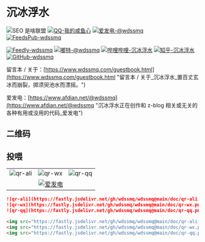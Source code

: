 # 沉冰浮水

<p><img src="https://img.shields.io/badge/-SEO%20%E6%98%AF%E5%95%A5%E8%81%94%E7%9B%9F-yellowgreen" alt="SEO 是啥联盟"> <a href="https://jq.qq.com/?_wv=1027&amp;k=1Vdo2rUM" title="QQ-我的咸鱼心"><img src="https://img.shields.io/badge/QQ-%E6%88%91%E7%9A%84%E5%92%B8%E9%B1%BC%E5%BF%83-0086F9" alt="QQ-我的咸鱼心"></a> <a href="https://afdian.net/a/wdssmq" title="爱发电-@wdssmq"><img src="https://img.shields.io/badge/%E7%88%B1%E5%8F%91%E7%94%B5-%40wdssmq-blueviolet" alt="爱发电-@wdssmq"></a> <a href="https://feeds.pub/feed/https%3A%2F%2Fwww.wdssmq.com%2Ffeed.php" title="FeedsPub-wdssmq"><img src="https://img.shields.io/badge/dynamic/json?label=FeedsPub&amp;query=count&amp;url=https%3A%2F%2Fapi.swo.moe%2Fstats%2Ffeedspub%2Fhttps%253A%252F%252Fwww.wdssmq.com%252Ffeed.php&amp;color=brightgreen&amp;logo=feedspub&amp;suffix=+subs&amp;cacheSeconds=14400" alt="FeedsPub-wdssmq"></a></p>

<p> <a href="https://feedly.com/i/subscription/feed%2Fhttps%3A%2F%2Fwww.wdssmq.com%2Ffeed.php" title="Feedly-wdssmq"><img src="https://img.shields.io/badge/dynamic/json?style=social&amp;label=Feedly&amp;query=%24.data.totalSubs&amp;url=https%3A%2F%2Fapi.spencerwoo.com%2Fsubstats%2F%3Fsource%3Dfeedly%26queryKey%3Dhttps%3A%2F%2Fwww.wdssmq.com%2Ffeed.php&amp;color=2bb24c&amp;logo=feedly" alt="Feedly-wdssmq"></a> <a href="https://wxw.moe/users/wdssmq" title="嘟特-@wdssmq"><img src="https://img.shields.io/mastodon/follow/142218?style=social&amp;label=%E5%98%9F%E7%89%B9&amp;domain=https%3A%2F%2Fwxw.moe%2F" alt="嘟特-@wdssmq"></a> <a href="https://space.bilibili.com/44744006" title="哔哩哔哩-沉冰浮水"><img src="https://img.shields.io/badge/dynamic/json?style=social&amp;label=%E5%93%94%E5%93%A9%E5%93%94%E5%93%A9&amp;query=count&amp;url=https%3A%2F%2Fapi.swo.moe%2Fstats%2Fbilibili%2F44744006&amp;color=FE7398&amp;logo=bilibili" alt="哔哩哔哩-沉冰浮水"></a> <a href="https://afdian.net/a/wdssmq" title="知乎-沉冰浮水"><img src="https://img.shields.io/badge/dynamic/json?style=social&amp;label=%E7%9F%A5%E4%B9%8E&amp;query=count&amp;url=https%3A%2F%2Fapi.swo.moe%2Fstats%2Fzhihu%2Fwdssmq&amp;color=0084ff&amp;logo=zhihu" alt="知乎-沉冰浮水"></a> <a href="https://github.com/wdssmq" title="GitHub-wdssmq"><img src="https://img.shields.io/github/followers/wdssmq?style=social&amp;label=GitHub" alt="GitHub-wdssmq"></a></p>

留言本 / 关于：[https://www.wdssmq.com/guestbook.html](https://www.wdssmq.com/guestbook.html "留言本 / 关于\_沉冰浮水\_置百丈玄冰而崩裂，掷须臾池水而漂摇。")

爱发电：[https://www.afdian.net/@wdssmq](https://www.afdian.net/@wdssmq "沉冰浮水正在创作和 z-blog 相关或无关的各种有用或没用的代码_爱发电")

<!-- ## JSON -->

<!-- https://raw.githubusercontent.com/wdssmq/about/main/about.json -->

## 二维码
## 投喂

<table>
  <tr>
    <td>
      <img
        src="https://fastly.jsdelivr.net/gh/wdssmq/wdssmq@main/doc/qr-ali.png"
        alt="qr-ali"
        title="qr-ali"
      />
    </td>
    <td>
      <img
        src="https://fastly.jsdelivr.net/gh/wdssmq/wdssmq@main/doc/qr-wx.png"
        alt="qr-wx"
        title="qr-wx"
      />
    </td>
    <td>
      <img
        src="https://fastly.jsdelivr.net/gh/wdssmq/wdssmq@main/doc/qr-qq.png"
        alt="qr-qq"
        title="qr-qq"
      />
    </td>
  </tr>
  <tr>
    <td align="center" colspan="3">
      <a
        target="_blank"
        href="https://afdian.net/@wdssmq"
        title="沉冰浮水正在创作和 z-blog 相关或无关的各种有用或没用的代码 | 爱发电"
        ><img
          src="https://fastly.jsdelivr.net/gh/wdssmq/wdssmq@main/doc/afdian.png"
          alt="爱发电"
      /></a>
    </td>
  </tr>
</table>

<!-- 838 / 3 = 279 -->

```md
![qr-ali](https://fastly.jsdelivr.net/gh/wdssmq/wdssmq@main/doc/qr-ali.png "qr-ali")
![qr-wx](https://fastly.jsdelivr.net/gh/wdssmq/wdssmq@main/doc/qr-wx.png "qr-wx")
![qr-qq](https://fastly.jsdelivr.net/gh/wdssmq/wdssmq@main/doc/qr-qq.png "qr-qq")
```

```html
<img src="https://fastly.jsdelivr.net/gh/wdssmq/wdssmq@main/doc/qr-ali.png" alt="qr-ali" title="qr-ali">
<img src="https://fastly.jsdelivr.net/gh/wdssmq/wdssmq@main/doc/qr-wx.png" alt="qr-wx" title="qr-wx">
<img src="https://fastly.jsdelivr.net/gh/wdssmq/wdssmq@main/doc/qr-qq.png" alt="qr-qq" title="qr-qq">
```

<!-- ![](https://github-readme-stats.vercel.app/api?username=wdssmq&show_icons=true) -->

<!-- ![](https://visitor-badge.glitch.me/badge?page_id=wdssmq.wdssmq) -->
